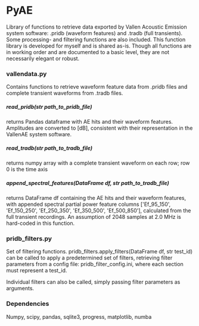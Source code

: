 # PyAE
Library of functions to retrieve data exported by Vallen Acoustic Emission system software: .pridb (waveform features) and .tradb (full transients). Some processing- and filtering functions are also included. This function library is developed for myself and is shared as-is. Though all functions are in working order and are documented to a basic level, they are not necessarily elegant or robust.

### vallendata.py
Contains functions to retrieve waveform feature data from .pridb files and complete transient waveforms from .tradb files.

##### read_pridb(str path_to_pridb_file)
returns Pandas dataframe with AE hits and their waveform features. Amplitudes are converted to [dB], consistent with their representation in the VallenAE system software.

##### read_tradb(str path_to_tradb_file)
returns numpy array with a complete transient waveform on each row; row 0 is the time axis

##### append_spectral_features(DataFrame df, str path_to_tradb_file)
returns DataFrame df containing the AE hits and their waveform features, with appended spectral partial power feature columns ['Ef_95_150', 'Ef_150_250', 'Ef_250_350', 'Ef_350_500', 'Ef_500_850'], calculated from the full transient recordings.
An assumption of 2048 samples at 2.0 MHz is hard-coded in this function.

### pridb_filters.py
Set of filtering functions. pridb_filters.apply_filters(DataFrame df, str test_id) can be called to apply a predetermined set of filters, retrieving filter parameters from a config file: pridb_filter_config.ini, where each section must represent a test_id.

Individual filters can also be called, simply passing filter parameters as arguments.


### Dependencies
Numpy, scipy, pandas, sqlite3, progress, matplotlib, numba
